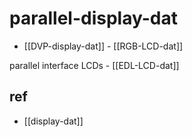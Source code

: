 
# parallel-display-dat

- [[DVP-display-dat]] - [[RGB-LCD-dat]]

parallel interface LCDs - [[EDL-LCD-dat]]


## ref 

- [[display-dat]]